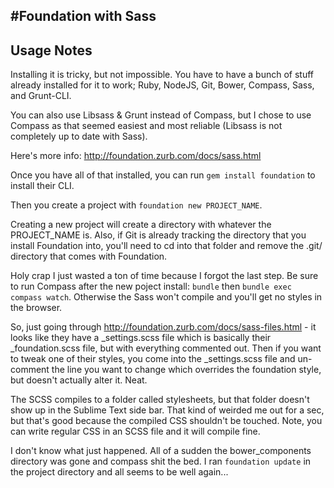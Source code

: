 #Foundation with Sass
----


Usage Notes
----

Installing it is tricky, but not impossible. You have to have a bunch of stuff already installed for it to work; Ruby, NodeJS, Git, Bower, Compass, Sass, and Grunt-CLI.

You can also use Libsass & Grunt instead of Compass, but I chose to use Compass as that seemed easiest and most reliable (Libsass is not completely up to date with Sass).

Here's more info: http://foundation.zurb.com/docs/sass.html

Once you have all of that installed, you can run `gem install foundation` to install their CLI.

Then you create a project with `foundation new PROJECT_NAME`.

Creating a new project will create a directory with whatever the PROJECT_NAME is. Also, if Git is already tracking the directory that you install Foundation into, you'll need to cd into that folder and remove the .git/ directory that comes with Foundation. 

Holy crap I just wasted a ton of time because I forgot the last step. Be sure to run Compass after the new poject install: `bundle` then `bundle exec compass watch`. Otherwise the Sass won't compile and you'll get no styles in the browser.

So, just going through http://foundation.zurb.com/docs/sass-files.html - it looks like they have a _settings.scss file which is basically their _foundation.scss file, but with everything commented out. Then if you want to tweak one of their styles, you come into the _settings.scss file and un-comment the line you want to change which overrides the foundation style, but doesn't actually alter it. Neat.

The SCSS compiles to a folder called stylesheets, but that folder doesn't show up in the Sublime Text side bar. That kind of weirded me out for a sec, but that's good because the compiled CSS shouldn't be touched. Note, you can write regular CSS in an SCSS file and it will compile fine.

I don't know what just happened. All of a sudden the bower_components directory was gone and compass shit the bed. I ran `foundation update` in the project directory and all seems to be well again...

